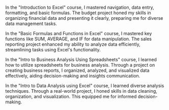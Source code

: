 In the "Introduction to Excel" course, I mastered navigation, data entry, formatting, and basic formulas. The budget project honed my skills in organizing financial data and presenting it clearly, preparing me for diverse data management tasks.

In the "Basic Formulas and Functions in Excel" course, I mastered key functions like SUM, AVERAGE, and IF for data manipulation. The sales reporting project enhanced my ability to analyze data efficiently, streamlining tasks using Excel's functionality.

In the "Intro to Business Analysis Using Spreadsheets" course, I learned how to utilize spreadsheets for business analysis. Through a project on creating business reports, I organized, analyzed, and visualized data effectively, aiding decision-making and insights communication.

In the "Intro to Data Analysis using Excel" course, I learned diverse analysis techniques. Through a real-world project, I honed skills in data cleaning, organization, and visualization. This equipped me for informed decision-making.
